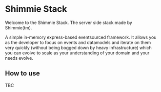 # Shimmie Stack

Welcome to the Shimmie Stack. The server side stack made by Shimmie(tm).

A simple in-memory express-based eventsourced framework. It allows you as the
developer to focus on events and datamodels and iterate on them very quickly (without
being bogged down by heavy infrastructure) which you can evolve to scale as your understanding
of your domain and your needs evolve.

## How to use

TBC
